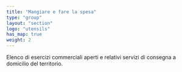 ```yaml
---
title: "Mangiare e fare la spesa"
type: "group"
layout: "section"
logo: "utensils"
has_map: true
weight: 2
---
```


Elenco di esercizi commerciali aperti e relativi servizi di consegna a domicilio del territorio.
